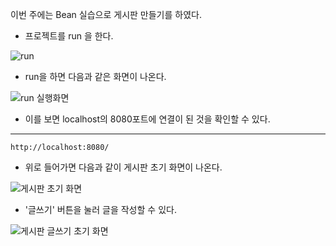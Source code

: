 이번 주에는 Bean 실습으로 게시판 만들기를 하였다.


* 프로젝트를 run 을 한다.

![run](https://user-images.githubusercontent.com/70934572/166543361-4a68e7f6-8043-45a7-8362-dbebcaaebe1f.png)

* run을 하면 다음과 같은 화면이 나온다.

![run 실행화면](https://user-images.githubusercontent.com/70934572/166545493-45f968c1-9b11-47e6-8c0a-f8225af8ec92.PNG)

* 이를 보면 localhost의 8080포트에 연결이 된 것을 확인할 수 있다.

<hr></hr>

```
http://localhost:8080/
```

* 위로 들어가면 다음과 같이 게시판 초기 화면이 나온다.

![게시판 초기 화면](https://user-images.githubusercontent.com/70934572/166551004-a4cc2693-c416-4423-bc93-bfedfc6034b5.png)


* '글쓰기' 버튼을 눌러 글을 작성할 수 있다. 

![게시판 글쓰기 초기 화면](https://user-images.githubusercontent.com/70934572/166551360-ea88fcb4-38c0-40aa-b31a-9c544ef5b14b.png)
